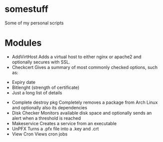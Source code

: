 # somestuff
Some of my personal scripts

# Modules

* AddVirtHost
Adds a virtual host to either nginx or apache2 and optionally secures with SSL.
* Checkcert
Gives a summary of most commonly checked options, such as:
- Expiry date 
- Bitlenght (strength of certificate)
- Just a long list of details
* Complete destroy pkg
Completely removes a package from Arch Linux and optionally also its dependencies
* Disk Checker
Monitors available disk space and optionally sends an alert when a threshold is reached
* Makeservice
Creates a service from an executable
* UnPFX
Turns a .pfx file into a .key and .crt
* View Cron
Views cron jobs
